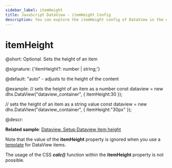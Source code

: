 ```yaml
---
sidebar_label: itemHeight
title: JavaScript DataView - itemHeight Config 
description: You can explore the itemHeight config of DataView in the documentation of the DHTMLX JavaScript UI library. Browse developer guides and API reference, try out code examples and live demos, and download a free 30-day evaluation version of DHTMLX Suite.
---
```


# itemHeight

@short: Optional. Sets the height of an item

@signature: {'itemHeight?: number | string;'}

@default: "auto" - adjusts to the height of the content

@example:
// sets the height of an item as a number
const dataview = new dhx.DataView("dataview_container", { 
    itemHeight:30
});

// sets the height of an item as a string value
const dataview = new dhx.DataView("dataview_container", { 
    itemHeight:"30px"
});

@descr:

**Related sample**: [Dataview. Setup Dataview item height](https://snippet.dhtmlx.com/cth9mwrf)

Note that the value of the **itemHeight** property is ignored when you use a [template](dataview/api/dataview_template_config.md) for DataView items.

The usage of the CSS **_calc()_** function within the **itemHeight** property is not possible.

[comment]: # (@related: dataview/configuration.md#height-of-an-item)
